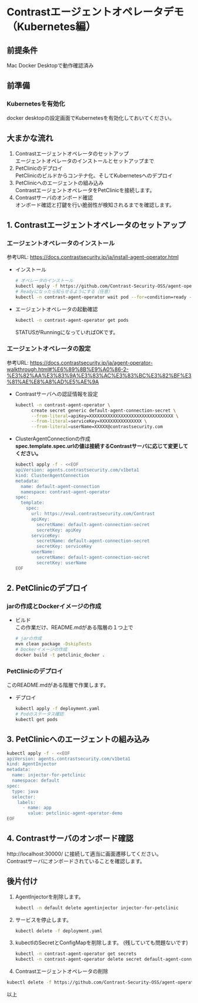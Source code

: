 # Contrastエージェントオペレータデモ（Kubernetes編）

## 前提条件
Mac Docker Desktopで動作確認済み

## 前準備
### Kubernetesを有効化
docker desktopの設定画面でKubernetesを有効化しておいてください。

## 大まかな流れ
1. Contrastエージェントオペレータのセットアップ  
  エージェントオペレータのインストールとセットアップまで
2. PetClinicのデプロイ  
  PetClinicのビルドからコンテナ化、そしてKubernetesへのデプロイ
3. PetClinicへのエージェントの組み込み  
  ContrastエージェントオペレータをPetClinicを接続します。
4. Contrastサーバのオンボード確認  
  オンボード確認と打鍵を行い脆弱性が検知されるまでを確認します。

## 1. Contrastエージェントオペレータのセットアップ
### エージェントオペレータのインストール
参考URL: https://docs.contrastsecurity.jp/ja/install-agent-operator.html  
- インストール  
  ```bash
  # オペレータのインストール  
  kubectl apply -f https://github.com/Contrast-Security-OSS/agent-operator/releases/latest/download/install-prod.yaml
  # Readyになったら知らせるようにする（任意）
  kubectl -n contrast-agent-operator wait pod --for=condition=ready --selector=app.kubernetes.io/name=operator,app.kubernetes.io/part-of=contrast-agent-operator --timeout=30s
  ```
- エージェントオペレータの起動確認  
  ```bash
  kubectl -n contrast-agent-operator get pods
  ```
  STATUSがRunningになっていればOKです。

### エージェントオペレータの設定
参考URL: https://docs.contrastsecurity.jp/ja/agent-operator-walkthrough.html#%E6%89%8B%E9%A0%86-2-%E3%82%AA%E3%83%9A%E3%83%AC%E3%83%BC%E3%82%BF%E3%81%AE%E8%A8%AD%E5%AE%9A  
- Contrastサーバへの認証情報を設定
  ```bash
  kubectl -n contrast-agent-operator \
        create secret generic default-agent-connection-secret \
        --from-literal=apiKey=XXXXXXXXXXXXXXXXXXXXXXXXXXXXXXXX \
        --from-literal=serviceKey=XXXXXXXXXXXXXXXX \
        --from-literal=userName=XXXXX@contrastsecurity.com
  ```
- ClusterAgentConnectionの作成  
  **spec.template.spec.urlの値は接続するContrastサーバに応じて変更してください。**
  ```bash
  kubectl apply -f - <<EOF
  apiVersion: agents.contrastsecurity.com/v1beta1
  kind: ClusterAgentConnection
  metadata:
    name: default-agent-connection
    namespace: contrast-agent-operator
  spec:
    template:
      spec:
        url: https://eval.contrastsecurity.com/Contrast
        apiKey:
          secretName: default-agent-connection-secret
          secretKey: apiKey
        serviceKey:
          secretName: default-agent-connection-secret
          secretKey: serviceKey
        userName:
          secretName: default-agent-connection-secret
          secretKey: userName
  EOF
  ```

## 2. PetClinicのデプロイ
### jarの作成とDockerイメージの作成
- ビルド  
  この作業だけ、README.mdがある階層の１つ上で  
  ```bash
  # jarの作成
  mvn clean package -DskipTests
  # Dockerイメージの作成
  docker build -t petclinic_docker .
  ```
### PetClinicのデプロイ
このREADME.mdがある階層で作業します。  
- デプロイ  
  ```bash
  kubectl apply -f deployment.yaml
  # Podのステータス確認
  kubectl get pods
  ```

## 3. PetClinicへのエージェントの組み込み
```bash
kubectl apply -f - <<EOF
apiVersion: agents.contrastsecurity.com/v1beta1
kind: AgentInjector
metadata:
  name: injector-for-petclinic
  namespace: default
spec:
  type: java
  selector:
    labels:
      - name: app
        value: petclinic-agent-operator-demo
EOF
```
## 4. Contrastサーバのオンボード確認
http://localhost:30000/ に接続して適当に画面遷移してください。  
Contrastサーバにオンボードされていることを確認します。

## 後片付け
1. AgentInjectorを削除します。  
    ```bash
    kubectl -n default delete agentinjector injector-for-petclinic
    ```
2. サービスを停止します。
    ```bash
    kubectl delete -f deployment.yaml 
    ```
3. kubectlのSecretとConfigMapを削除します。 (残していても問題ないです)
    ```bash
    kubectl -n contrast-agent-operator get secrets
    kubectl -n contrast-agent-operator delete secret default-agent-connection-secret
    ```
4. Contrastエージェントオペレータの削除  
  ```bash
  kubectl delete -f https://github.com/Contrast-Security-OSS/agent-operator/releases/latest/download/install-prod.yaml
  ```

以上
